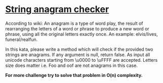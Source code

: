 # [String anagram checker](https://www.codewars.com/kata/string-anagram-checker "https://www.codewars.com/kata/548c010523c86f6daf00024f")

According to wiki: An anagram is a type of word play, the result of rearranging the letters of a word or phrase to produce a new word or phrase, using all the original letters exactly once. An example: elvis/lives, funeral/realfun.

In this kata, please write a method which will check if the provided two strings are anagrams. If any argument is null, return false. As input all unicode characters starting from \u0000 to \uFFFF are accepted. Letters size does matter i.e. Foo and oof are not anagrams in this case. 

<b>For more challenge try to solve that problem in O(n) complexity.</b>